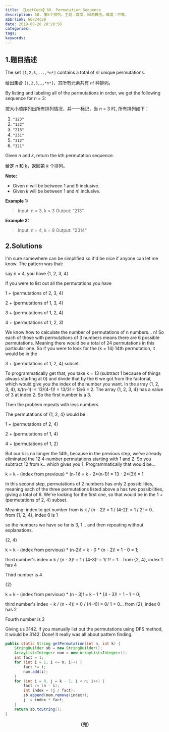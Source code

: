 ```yaml
---
title: 【LeetCode】60. Permutation Sequence
description: 60. 第k个排列。主题：数学、回溯算法。难度：中等。
abbrlink: 66724c28
date: 2019-08-28 20:20:58
categories:
tags:
keywords:
---
```


## 1.题目描述

The set `[1,2,3,...,*n*]` contains a total of *n*! unique permutations.

给出集合 `[1,2,3,…,*n*]`，其所有元素共有 *n*! 种排列。

By listing and labeling all of the permutations in order, we get the following sequence for *n* = 3:

按大小顺序列出所有排列情况，并一一标记，当 *n* = 3 时, 所有排列如下：

1. `"123"`
2. `"132"`
3. `"213"`
4. `"231"`
5. `"312"`
6. `"321"`

Given *n* and *k*, return the *k*th permutation sequence.

给定 *n* 和 *k*，返回第 *k* 个排列。

**Note:**

- Given *n* will be between 1 and 9 inclusive.
- Given *k* will be between 1 and *n*! inclusive.

**Example 1:**

> Input: n = 3, k = 3
> Output: "213"

**Example 2:**

> Input: n = 4, k = 9
> Output: "2314"

## 2.Solutions

I'm sure somewhere can be simplified so it'd be nice if anyone can let me know. The pattern was that:

say n = 4, you have {1, 2, 3, 4}

If you were to list out all the permutations you have

1 + (permutations of 2, 3, 4)

2 + (permutations of 1, 3, 4)

3 + (permutations of 1, 2, 4)

4 + (permutations of 1, 2, 3)


We know how to calculate the number of permutations of n numbers... n! So each of those with permutations of 3 numbers means there are 6 possible permutations. Meaning there would be a total of 24 permutations in this particular one. So if you were to look for the (k = 14) 14th permutation, it would be in the

3 + (permutations of 1, 2, 4) subset.

To programmatically get that, you take k = 13 (subtract 1 because of things always starting at 0) and divide that by the 6 we got from the factorial, which would give you the index of the number you want. In the array {1, 2, 3, 4}, k/(n-1)! = 13/(4-1)! = 13/3! = 13/6 = 2. The array {1, 2, 3, 4} has a value of 3 at index 2. So the first number is a 3.

Then the problem repeats with less numbers.

The permutations of {1, 2, 4} would be:

1 + (permutations of 2, 4)

2 + (permutations of 1, 4)

4 + (permutations of 1, 2)

But our k is no longer the 14th, because in the previous step, we've already eliminated the 12 4-number permutations starting with 1 and 2. So you subtract 12 from k.. which gives you 1. Programmatically that would be...

k = k - (index from previous) * (n-1)! = k - 2*(n-1)! = 13 - 2*(3)! = 1

In this second step, permutations of 2 numbers has only 2 possibilities, meaning each of the three permutations listed above a has two possibilities, giving a total of 6. We're looking for the first one, so that would be in the 1 + (permutations of 2, 4) subset.

Meaning: index to get number from is k / (n - 2)! = 1 / (4-2)! = 1 / 2! = 0.. from {1, 2, 4}, index 0 is 1


so the numbers we have so far is 3, 1... and then repeating without explanations.

{2, 4}

k = k - (index from pervious) * (n-2)! = k - 0 * (n - 2)! = 1 - 0 = 1;

third number's index = k / (n - 3)! = 1 / (4-3)! = 1/ 1! = 1... from {2, 4}, index 1 has 4

Third number is 4

{2}

k = k - (index from pervious) * (n - 3)! = k - 1 * (4 - 3)! = 1 - 1 = 0;

third number's index = k / (n - 4)! = 0 / (4-4)! = 0/ 1 = 0... from {2}, index 0 has 2

Fourth number is 2


Giving us 3142. If you manually list out the permutations using DFS method, it would be 3142. Done! It really was all about pattern finding.

~~~java
public static String getPermutation(int n, int k) {
    StringBuilder sb = new StringBuilder();
    ArrayList<Integer> num = new ArrayList<Integer>();
    int fact = 1;
    for (int i = 1; i <= n; i++) {
        fact *= i;
        num.add(i);
    }
    for (int i = 0, j = k - 1; i < n; i++) {
        fact /= (n - i);
        int index = (j / fact);
        sb.append(num.remove(index));
        j -= index * fact;
    }
    return sb.toString();
}
~~~

<center><font style="font-weight:bold">（完）</font></center>